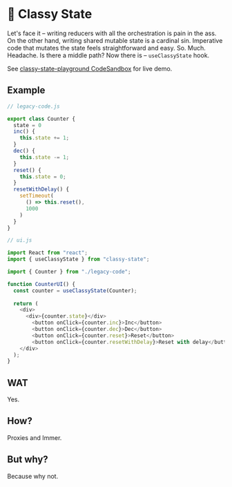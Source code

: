 # 🎩 Classy State

Let's face it – writing reducers with all the orchestration is pain in the ass. On the other hand, writing shared mutable state is a cardinal sin. Imperative code that mutates the state feels straightforward and easy. So. Much. Headache. Is there a middle path? Now there is – `useClassyState` hook.

See [classy-state-playground CodeSandbox](https://codesandbox.io/s/new-kwwhp) for live demo.

## Example

```js
// legacy-code.js

export class Counter {
  state = 0
  inc() {
    this.state += 1;
  }
  dec() {
    this.state -= 1;
  }
  reset() {
    this.state = 0;
  }
  resetWithDelay() {
    setTimeout(
      () => this.reset(),
      1000
    )
  }
}
```

```js
// ui.js

import React from "react";
import { useClassyState } from "classy-state";

import { Counter } from "./legacy-code";

function CounterUI() {
  const counter = useClassyState(Counter);
  
  return (
    <div>
      <div>{counter.state}</div>
        <button onClick={counter.inc}>Inc</button>
        <button onClick={counter.dec}>Dec</button>
        <button onClick={counter.reset}>Reset</button>
        <button onClick={counter.resetWithDelay}>Reset with delay</button>
    </div>
  );
}
```

## WAT

Yes.

## How?

Proxies and Immer.

## But why?

Because why not.
